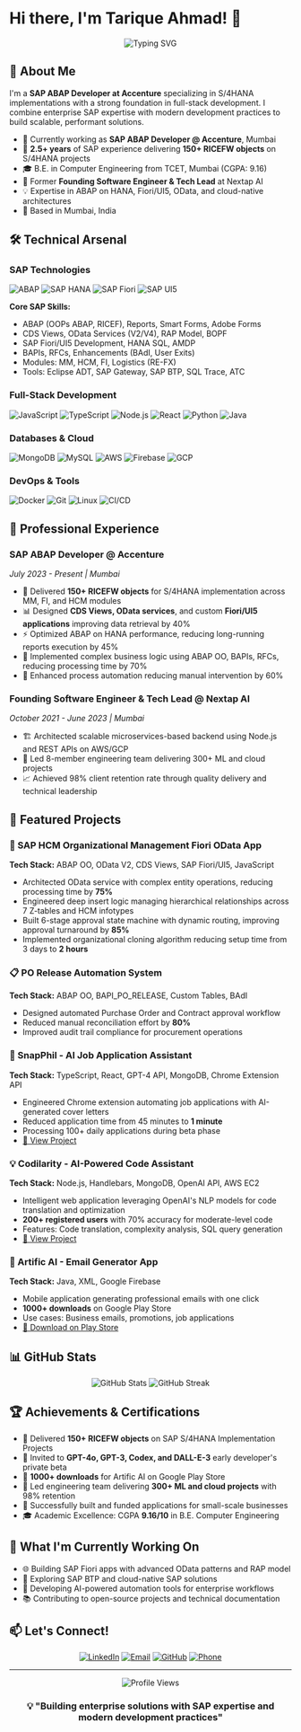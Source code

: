 # Hi there, I'm Tarique Ahmad! 👋

<div align="center">
  <img src="https://readme-typing-svg.herokuapp.com?font=Fira+Code&weight=600&size=28&duration=4000&pause=1000&color=2E9EF7&center=true&vCenter=true&random=false&width=700&lines=SAP+ABAP+Developer;Full+Stack+Developer;Cloud+%26+Backend+Specialist;Problem+Solver" alt="Typing SVG" />
</div>

## 🚀 About Me

I'm a **SAP ABAP Developer at Accenture** specializing in S/4HANA implementations with a strong foundation in full-stack development. I combine enterprise SAP expertise with modern development practices to build scalable, performant solutions.

- 🏢 Currently working as **SAP ABAP Developer @ Accenture**, Mumbai
- 💼 **2.5+ years** of SAP experience delivering **150+ RICEFW objects** on S/4HANA projects
- 🎓 B.E. in Computer Engineering from TCET, Mumbai (CGPA: 9.16)
- 🔧 Former **Founding Software Engineer & Tech Lead** at Nextap AI
- 💡 Expertise in ABAP on HANA, Fiori/UI5, OData, and cloud-native architectures
- 📍 Based in Mumbai, India

## 🛠️ Technical Arsenal

### SAP Technologies
![ABAP](https://img.shields.io/badge/ABAP-0FAAFF?style=for-the-badge&logo=sap&logoColor=white)
![SAP HANA](https://img.shields.io/badge/SAP_HANA-0FAAFF?style=for-the-badge&logo=sap&logoColor=white)
![SAP Fiori](https://img.shields.io/badge/SAP_Fiori-0FAAFF?style=for-the-badge&logo=sap&logoColor=white)
![SAP UI5](https://img.shields.io/badge/SAP_UI5-0FAAFF?style=for-the-badge&logo=sap&logoColor=white)

**Core SAP Skills:**
- ABAP (OOPs ABAP, RICEF), Reports, Smart Forms, Adobe Forms
- CDS Views, OData Services (V2/V4), RAP Model, BOPF
- SAP Fiori/UI5 Development, HANA SQL, AMDP
- BAPIs, RFCs, Enhancements (BAdI, User Exits)
- Modules: MM, HCM, FI, Logistics (RE-FX)
- Tools: Eclipse ADT, SAP Gateway, SAP BTP, SQL Trace, ATC

### Full-Stack Development
![JavaScript](https://img.shields.io/badge/JavaScript-F7DF1E?style=for-the-badge&logo=javascript&logoColor=black)
![TypeScript](https://img.shields.io/badge/TypeScript-3178C6?style=for-the-badge&logo=typescript&logoColor=white)
![Node.js](https://img.shields.io/badge/Node.js-339933?style=for-the-badge&logo=nodedotjs&logoColor=white)
![React](https://img.shields.io/badge/React-20232A?style=for-the-badge&logo=react&logoColor=61DAFB)
![Python](https://img.shields.io/badge/Python-3776AB?style=for-the-badge&logo=python&logoColor=white)
![Java](https://img.shields.io/badge/Java-ED8B00?style=for-the-badge&logo=openjdk&logoColor=white)

### Databases & Cloud
![MongoDB](https://img.shields.io/badge/MongoDB-47A248?style=for-the-badge&logo=mongodb&logoColor=white)
![MySQL](https://img.shields.io/badge/MySQL-4479A1?style=for-the-badge&logo=mysql&logoColor=white)
![AWS](https://img.shields.io/badge/AWS-232F3E?style=for-the-badge&logo=amazonaws&logoColor=white)
![Firebase](https://img.shields.io/badge/Firebase-FFCA28?style=for-the-badge&logo=firebase&logoColor=black)
![GCP](https://img.shields.io/badge/Google_Cloud-4285F4?style=for-the-badge&logo=googlecloud&logoColor=white)

### DevOps & Tools
![Docker](https://img.shields.io/badge/Docker-2496ED?style=for-the-badge&logo=docker&logoColor=white)
![Git](https://img.shields.io/badge/Git-F05032?style=for-the-badge&logo=git&logoColor=white)
![Linux](https://img.shields.io/badge/Linux-FCC624?style=for-the-badge&logo=linux&logoColor=black)
![CI/CD](https://img.shields.io/badge/CI%2FCD-2088FF?style=for-the-badge&logo=githubactions&logoColor=white)

## 💼 Professional Experience

### SAP ABAP Developer @ Accenture
*July 2023 - Present | Mumbai*
- 🎯 Delivered **150+ RICEFW objects** for S/4HANA implementation across MM, FI, and HCM modules
- 📊 Designed **CDS Views, OData services**, and custom **Fiori/UI5 applications** improving data retrieval by 40%
- ⚡ Optimized ABAP on HANA performance, reducing long-running reports execution by 45%
- 🔐 Implemented complex business logic using ABAP OO, BAPIs, RFCs, reducing processing time by 70%
- 🚀 Enhanced process automation reducing manual intervention by 60%

### Founding Software Engineer & Tech Lead @ Nextap AI
*October 2021 - June 2023 | Mumbai*
- 🏗️ Architected scalable microservices-based backend using Node.js and REST APIs on AWS/GCP
- 👥 Led 8-member engineering team delivering 300+ ML and cloud projects
- 📈 Achieved 98% client retention rate through quality delivery and technical leadership

## 🌟 Featured Projects

### 🏢 SAP HCM Organizational Management Fiori OData App
**Tech Stack:** ABAP OO, OData V2, CDS Views, SAP Fiori/UI5, JavaScript
- Architected OData service with complex entity operations, reducing processing time by **75%**
- Engineered deep insert logic managing hierarchical relationships across 7 Z-tables and HCM infotypes
- Built 6-stage approval state machine with dynamic routing, improving approval turnaround by **85%**
- Implemented organizational cloning algorithm reducing setup time from 3 days to **2 hours**

### 📋 PO Release Automation System
**Tech Stack:** ABAP OO, BAPI_PO_RELEASE, Custom Tables, BAdI
- Designed automated Purchase Order and Contract approval workflow
- Reduced manual reconciliation effort by **80%**
- Improved audit trail compliance for procurement operations

### 🤖 SnapPhil - AI Job Application Assistant
**Tech Stack:** TypeScript, React, GPT-4 API, MongoDB, Chrome Extension API
- Engineered Chrome extension automating job applications with AI-generated cover letters
- Reduced application time from 45 minutes to **1 minute**
- Processing 100+ daily applications during beta phase
- [🔗 View Project](https://github.com/yourusername/snapphil)

### 💡 Codilarity - AI-Powered Code Assistant
**Tech Stack:** Node.js, Handlebars, MongoDB, OpenAI API, AWS EC2
- Intelligent web application leveraging OpenAI's NLP models for code translation and optimization
- **200+ registered users** with 70% accuracy for moderate-level code
- Features: Code translation, complexity analysis, SQL query generation
- [🔗 View Project](https://github.com/tariqueahmad275/codilarity)

### 📧 Artific AI - Email Generator App
**Tech Stack:** Java, XML, Google Firebase
- Mobile application generating professional emails with one click
- **1000+ downloads** on Google Play Store
- Use cases: Business emails, promotions, job applications
- [🔗 Download on Play Store](https://play.google.com/store/apps/details?id=com.artific.ai)

## 📊 GitHub Stats

<div align="center">
  <img src="https://github-readme-stats.vercel.app/api?username=tariqueahmad275&show_icons=true&theme=tokyonight&hide_border=true" alt="GitHub Stats" />
  <img src="https://github-readme-streak-stats.herokuapp.com/?user=tariqueahmad275&theme=tokyonight&hide_border=true" alt="GitHub Streak" />
</div>

## 🏆 Achievements & Certifications

- 🎯 Delivered **150+ RICEFW objects** on SAP S/4HANA Implementation Projects
- 🤝 Invited to **GPT-4o, GPT-3, Codex, and DALL-E-3** early developer's private beta
- 📱 **1000+ downloads** for Artific AI on Google Play Store
- 👥 Led engineering team delivering **300+ ML and cloud projects** with 98% retention
- 💼 Successfully built and funded applications for small-scale businesses
- 🎓 Academic Excellence: CGPA **9.16/10** in B.E. Computer Engineering

## 🔧 What I'm Currently Working On

- 🌐 Building SAP Fiori apps with advanced OData patterns and RAP model
- 🚀 Exploring SAP BTP and cloud-native SAP solutions
- 🤖 Developing AI-powered automation tools for enterprise workflows
- 📚 Contributing to open-source projects and technical documentation

## 📫 Let's Connect!

<div align="center">
  
[![LinkedIn](https://img.shields.io/badge/LinkedIn-0077B5?style=for-the-badge&logo=linkedin&logoColor=white)](https://linkedin.com/in/tariqueahmad5)
[![Email](https://img.shields.io/badge/Email-D14836?style=for-the-badge&logo=gmail&logoColor=white)](mailto:tarique.ahmad275@gmail.com)
[![GitHub](https://img.shields.io/badge/GitHub-100000?style=for-the-badge&logo=github&logoColor=white)](https://github.com/tariqueahmad275)
[![Phone](https://img.shields.io/badge/Phone-25D366?style=for-the-badge&logo=whatsapp&logoColor=white)](tel:+918530109694)

</div>

---

<div align="center">
  <img src="https://komarev.com/ghpvc/?username=tariqueahmad275&color=blueviolet&style=for-the-badge" alt="Profile Views" />
</div>

<div align="center">
  
### 💡 "Building enterprise solutions with SAP expertise and modern development practices"

</div>
